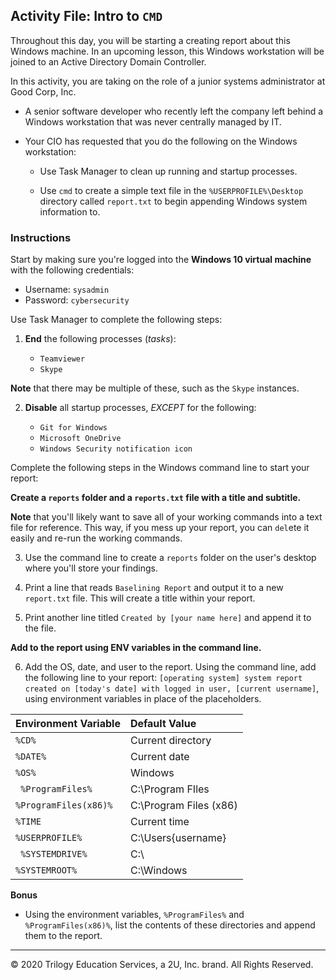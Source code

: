 ## Activity File: Intro to `CMD`

Throughout this day, you will be starting a creating report about this Windows machine. In an upcoming lesson, this Windows workstation will be joined to an Active Directory Domain Controller.

In this activity, you are taking on the role of a junior systems administrator at Good Corp, Inc.

- A senior software developer who recently left the company left behind a Windows workstation that was never centrally managed by IT. 

- Your CIO has requested that you do the following on the Windows workstation:

   - Use Task Manager to clean up running and startup processes.

   - Use `cmd` to create a simple text file in the `%USERPROFILE%\Desktop` directory called `report.txt` to begin appending Windows system information to.

### Instructions 

Start by making sure you're logged into the  **Windows 10 virtual machine** with the following credentials:

- Username: `sysadmin`
- Password: `cybersecurity`

Use Task Manager to complete the following steps:

1. **End** the following processes (*tasks*):

   - `Teamviewer`
   - `Skype`

  **Note** that there may be multiple of these, such as the `Skype` instances.

2. **Disable** all startup processes, *EXCEPT* for the following:

   -  `Git for Windows`
   -  `Microsoft OneDrive`
   -  `Windows Security notification icon`

Complete the following steps in the Windows command line to start your report:

**Create a `reports` folder and a `reports.txt` file with a title and subtitle.**

**Note** that you'll likely want to save all of your working commands into a text file for reference. This way, if you mess up your report, you can `del`ete it easily and re-run the working commands.

3.  Use the command line to create a `reports` folder on the user's desktop where you'll store your findings.

4. Print a line that reads `Baselining Report` and output it to a new `report.txt` file. This will create a title within your report.

5. Print another line titled `Created by [your name here]` and append it to the file.

**Add to the report using ENV variables in the command line.**

6.  Add the OS, date, and user to the report. Using the command line, add the following line to your report: `[operating system] system report created on [today's date] with logged in user, [current username]`, using environment variables in place of the placeholders.

| Environment Variable | Default Value          |
| :------------------- | :--------------------- |
| `%CD%`                 | Current directory      |
| `%DATE%`               | Current date       |
| `%OS%`                 | Windows                |
|` %ProgramFiles%`     | C:\Program FIles       |
| `%ProgramFiles(x86)%`  | C:\Program Files (x86) |
| `%TIME`                | Current time       |
| `%USERPROFILE%`        | C:\Users\{username}    |
|` %SYSTEMDRIVE%`        | C:\                    |
| `%SYSTEMROOT%`         | C:\Windows             |

**Bonus**

- Using the environment variables, `%ProgramFiles%` and `%ProgramFiles(x86)%`, list the contents of these directories and append them to the report.

----

© 2020 Trilogy Education Services, a 2U, Inc. brand. All Rights Reserved.
